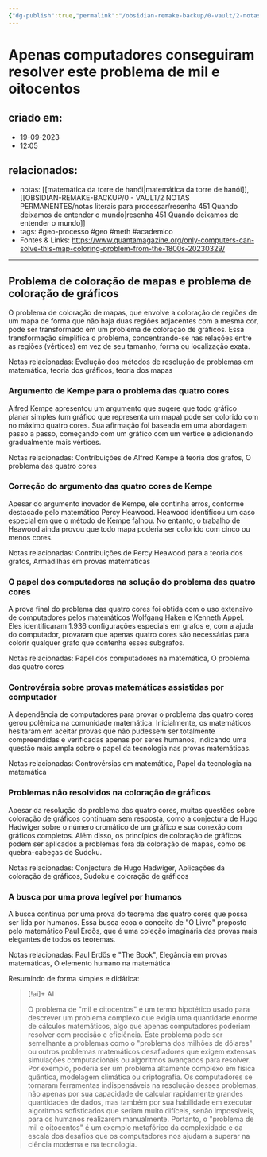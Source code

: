 ```yaml
---
{"dg-publish":true,"permalink":"/obsidian-remake-backup/0-vault/2-notas-permanentes/apenas-computadores-conseguiram-resolver-este-problema-de-mil-e-oitocentos/","tags":["permanente","geo-processo","geo","meth","academico"],"dgHomeLink":true,"dgShowLocalGraph":true,"dgShowFileTree":true,"dgEnableSearch":true,"noteIcon":""}
---
```


# Apenas computadores conseguiram resolver este problema de mil e oitocentos

## criado em: 
- 19-09-2023
- 12:05
## relacionados:
- notas: [[matemática da torre de hanói\|matemática da torre de hanói]], [[OBSIDIAN-REMAKE-BACKUP/0 - VAULT/2 NOTAS PERMANENTES/notas literais para processar/resenha 451 Quando deixamos de entender o mundo\|resenha 451 Quando deixamos de entender o mundo]]
- tags: #geo-processo #geo #meth #academico 
- Fontes & Links: https://www.quantamagazine.org/only-computers-can-solve-this-map-coloring-problem-from-the-1800s-20230329/
---
## Problema de coloração de mapas e problema de coloração de gráficos

O problema de coloração de mapas, que envolve a coloração de regiões de um mapa de forma que não haja duas regiões adjacentes com a mesma cor, pode ser transformado em um problema de coloração de gráficos. Essa transformação simplifica o problema, concentrando-se nas relações entre as regiões (vértices) em vez de seu tamanho, forma ou localização exata.

Notas relacionadas: Evolução dos métodos de resolução de problemas em matemática, teoria dos gráficos, teoria dos mapas
### Argumento de Kempe para o problema das quatro cores

Alfred Kempe apresentou um argumento que sugere que todo gráfico planar simples (um gráfico que representa um mapa) pode ser colorido com no máximo quatro cores. Sua afirmação foi baseada em uma abordagem passo a passo, começando com um gráfico com um vértice e adicionando gradualmente mais vértices.

Notas relacionadas: Contribuições de Alfred Kempe à teoria dos grafos, O problema das quatro cores
### Correção do argumento das quatro cores de Kempe

Apesar do argumento inovador de Kempe, ele continha erros, conforme destacado pelo matemático Percy Heawood. Heawood identificou um caso especial em que o método de Kempe falhou. No entanto, o trabalho de Heawood ainda provou que todo mapa poderia ser colorido com cinco ou menos cores.

Notas relacionadas: Contribuições de Percy Heawood para a teoria dos grafos, Armadilhas em provas matemáticas
### O papel dos computadores na solução do problema das quatro cores

A prova final do problema das quatro cores foi obtida com o uso extensivo de computadores pelos matemáticos Wolfgang Haken e Kenneth Appel. Eles identificaram 1.936 configurações especiais em grafos e, com a ajuda do computador, provaram que apenas quatro cores são necessárias para colorir qualquer grafo que contenha esses subgrafos.

Notas relacionadas: Papel dos computadores na matemática, O problema das quatro cores

### Controvérsia sobre provas matemáticas assistidas por computador

A dependência de computadores para provar o problema das quatro cores gerou polêmica na comunidade matemática. Inicialmente, os matemáticos hesitaram em aceitar provas que não pudessem ser totalmente compreendidas e verificadas apenas por seres humanos, indicando uma questão mais ampla sobre o papel da tecnologia nas provas matemáticas.

Notas relacionadas: Controvérsias em matemática, Papel da tecnologia na matemática
### Problemas não resolvidos na coloração de gráficos

Apesar da resolução do problema das quatro cores, muitas questões sobre coloração de gráficos continuam sem resposta, como a conjectura de Hugo Hadwiger sobre o número cromático de um gráfico e sua conexão com gráficos completos. Além disso, os princípios de coloração de gráficos podem ser aplicados a problemas fora da coloração de mapas, como os quebra-cabeças de Sudoku.

Notas relacionadas: Conjectura de Hugo Hadwiger, Aplicações da coloração de gráficos, Sudoku e coloração de gráficos

### A busca por uma prova legível por humanos

A busca continua por uma prova do teorema das quatro cores que possa ser lida por humanos. Essa busca ecoa o conceito de "O Livro" proposto pelo matemático Paul Erdős, que é uma coleção imaginária das provas mais elegantes de todos os teoremas.

Notas relacionadas: Paul Erdős e "The Book", Elegância em provas matemáticas, O elemento humano na matemática

Resumindo de forma simples e didática:
> [!ai]+ AI
>
> O problema de "mil e oitocentos" é um termo hipotético usado para descrever um problema complexo que exigia uma quantidade enorme de cálculos matemáticos, algo que apenas computadores poderiam resolver com precisão e eficiência.
> Este problema pode ser semelhante a problemas como o "problema dos milhões de dólares" ou outros problemas matemáticos desafiadores que exigem extensas simulações computacionais ou algoritmos avançados para resolver. Por exemplo, poderia ser um problema altamente complexo em física quântica, modelagem climática ou criptografia.
> Os computadores se tornaram ferramentas indispensáveis na resolução desses problemas, não apenas por sua capacidade de calcular rapidamente grandes quantidades de dados, mas também por sua habilidade em executar algoritmos sofisticados que seriam muito difíceis, senão impossíveis, para os humanos realizarem manualmente.
> Portanto, o "problema de mil e oitocentos" é um exemplo metafórico da complexidade e da escala dos desafios que os computadores nos ajudam a superar na ciência moderna e na tecnologia.

 